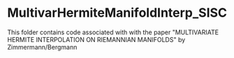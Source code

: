 # MultivarHermiteManifoldInterp_SISC
This folder contains code associated with with the paper "MULTIVARIATE HERMITE INTERPOLATION ON RIEMANNIAN MANIFOLDS" by Zimmermann/Bergmann
